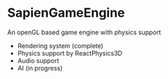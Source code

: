 # SapienGameEngine
An openGL based game engine with physics support

* Rendering system (complete)
* Physics support by ReactPhysics3D
* Audio support
* AI (in progress)

